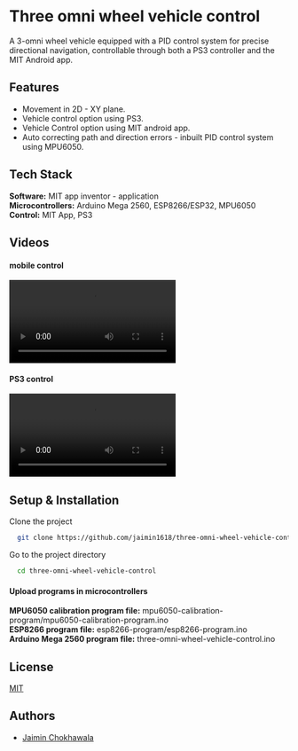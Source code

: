 
# Three omni wheel vehicle control

A 3-omni wheel vehicle equipped with a PID control system for precise directional navigation, controllable through both a PS3 controller and the MIT Android app.
## Features

- Movement in 2D - XY plane. 
- Vehicle control option using PS3. 
- Vehicle Control option using MIT android app. 
- Auto correcting path and direction errors - inbuilt PID control system using MPU6050. 

## Tech Stack

**Software:** MIT app inventor - application  
**Microcontrollers:** Arduino Mega 2560, ESP8266/ESP32, MPU6050  
**Control:** MIT App, PS3  

## Videos

#### mobile control
![Vehicle control using android-app](omni-wheel-with-mobile-app.mp4)

#### PS3 control
![Vehicle control using PS3](omni-wheel-with-ps3.mp4)



## Setup & Installation

Clone the project

```bash
  git clone https://github.com/jaimin1618/three-omni-wheel-vehicle-control.git
```

Go to the project directory

```bash
  cd three-omni-wheel-vehicle-control
```


#### Upload programs in microcontrollers

**MPU6050 calibration program file:** mpu6050-calibration-program/mpu6050-calibration-program.ino  
**ESP8266 program file:** esp8266-program/esp8266-program.ino  
**Arduino Mega 2560 program file:** three-omni-wheel-vehicle-control.ino

## License

[MIT](https://choosealicense.com/licenses/mit/)


## Authors

- [Jaimin Chokhawala](https://github.com/jaimin1618)

